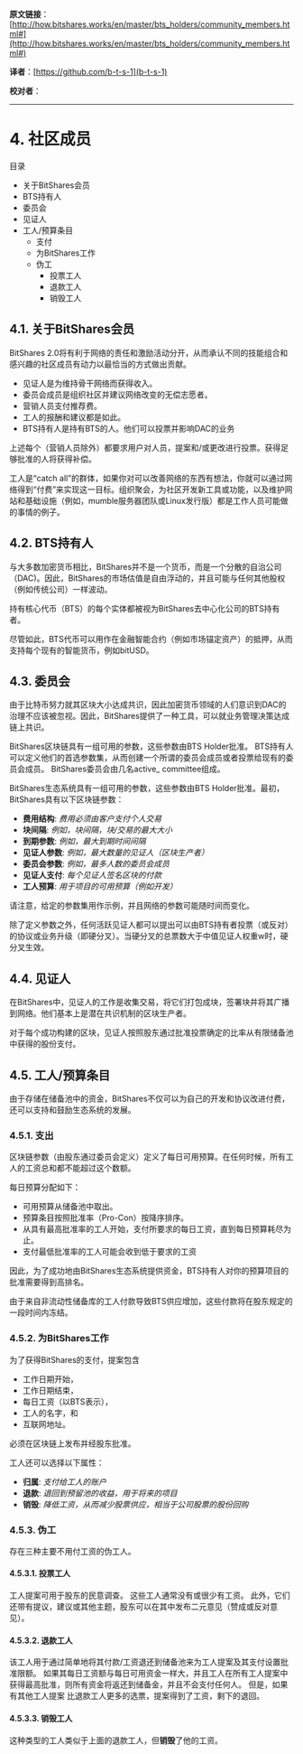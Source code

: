   **原文链接**：[http://how.bitshares.works/en/master/bts_holders/community_members.html#](http://how.bitshares.works/en/master/bts_holders/community_members.html#)
 
 **译者**：[https://github.com/b-t-s-1](b-t-s-1)
 
 **校对者**： 
  
***    

# 4. 社区成员

目录

* 关于BitShares会员
* BTS持有人
* 委员会
* 见证人
* 工人/预算条目
  - 支付
  - 为BitShares工作
  - 伪工
    + 投票工人
    + 退款工人
    + 销毁工人

## 4.1. 关于BitShares会员

BitShares 2.0将有利于网络的责任和激励活动分开，从而承认不同的技能组合和感兴趣的社区成员有动力以最恰当的方式做出贡献。

* 见证人是为维持骨干网络而获得收入。
* 委员会成员是组织社区并建议网络改变的无偿志愿者。
* 营销人员支付推荐费。
* 工人的报酬和建议都是如此。
* BTS持有人是持有BTS的人。他们可以投票并影响DAC的业务

上述每个（营销人员除外）都要求用户对人员，提案和/或更改进行投票。获得足够批准的人将获得补偿。

工人是“catch all”的群体，如果你对可以改善网络的东西有想法，你就可以通过网络得到“付费”来实现这一目标。组织聚会，为社区开发新工具或功能，以及维护网站和基础设施（例如，mumble服务器团队或Linux发行版）都是工作人员可能做的事情的例子。

## 4.2. BTS持有人

与大多数加密货币相比，BitShares并不是一个货币，而是一个分散的自治公司（DAC)。因此，BitShares的市场估值是自由浮动的，并且可能与任何其他股权（例如传统公司）一样波动。

持有核心代币（BTS）的每个实体都被视为BitShares去中心化公司的BTS持有者。

尽管如此，BTS代币可以用作在金融智能合约（例如市场锚定资产）的抵押，从而支持每个现有的智能货币，例如bitUSD。

## 4.3. 委员会

由于比特币努力就其区块大小达成共识，因此加密货币领域的人们意识到DAC的治理不应该被忽视。因此，BitShares提供了一种工具，可以就业务管理决策达成链上共识。

BitShares区块链具有一组可用的参数，这些参数由BTS Holder批准。 BTS持有人可以定义他们的首选参数集，从而创建一个所谓的委员会成员或者投票给现有的委员会成员。 BitShares委员会由几名active_ committee组成。

BitShares生态系统具有一组可用的参数，这些参数由BTS Holder批准。最初，BitShares具有以下区块链参数：

* **费用结构**: _费用必须由客户支付个人交易_
* **块间隔**: _例如，块间​​隔，块/交易的最大大小_
* **到期参数**: _例如，最大到期时间间隔_
* **见证人参数**: _例如，最大数量的见证人（区块生产者）_
* **委员会参数**: _例如，最多人数的委员会成员_
* **见证人支付**: _每个见证人签名区块的付款_
* **工人预算**: _用于项目的可用预算（例如开发）_

请注意，给定的参数集用作示例，并且网络的参数可能随时间而变化。

除了定义参数之外，任何活跃见证人都可以提出可以由BTS持有者投票（或反对）的协议或业务升级（即硬分叉）。当硬分叉的总票数大于中值见证人权重w时，硬分叉生效。

## 4.4. 见证人

在BitShares中，见证人的工作是收集交易，将它们打包成块，签署块并将其广播到网络。他们基本上是潜在共识机制的区块生产者。

对于每个成功构建的区块，见证人按照股东通过批准投票确定的比率从有限储备池中获得的股份支付。

## 4.5. 工人/预算条目

由于存储在储备池中的资金，BitShares不仅可以为自己的开发和协议改进付费，还可以支持和鼓励生态系统的发展。

### 4.5.1. 支出

区块链参数（由股东通过委员会定义）定义了每日可用预算。在任何时候，所有工人的工资总和都不能超过这个数额。

每日预算分配如下：

* 可用预算从储备池中取出。
* 预算条目按照批准率（Pro-Con）按降序排序。
* 从具有最高批准率的工人开始，支付所要求的每日工资，直到每日预算耗尽为止。
* 支付最低批准率的工人可能会收到低于要求的工资

因此，为了成功地由BitShares生态系统提供资金，BTS持有人对你的预算项目的批准需要得到高排名。

由于来自非流动性储备库的工人付款导致BTS供应增加，这些付款将在股东规定的一段时间内冻结。

### 4.5.2. 为BitShares工作

为了获得BitShares的支付，提案包含

* 工作日期开始，
* 工作日期结束，
* 每日工资（以BTS表示），
* 工人的名字，和
* 互联网地址。

必须在区块链上发布并经股东批准。

工人还可以选择以下属性：

* **归属**: _支付给工人的账户_
* **退款**: _退回到预留池的收益，用于将来的项目_
* **销毁**: _降低工资，从而减少股票供应，相当于公司股票的股份回购_

### 4.5.3. 伪工

存在三种主要不用付工资的伪工人。

#### 4.5.3.1. 投票工人

工人提案可用于股东的民意调查。 这些工人通常没有或很少有工资。 此外，它们还带有提议，建议或其他主题，股东可以在其中发布二元意见（赞成或反对意见）。

#### 4.5.3.2. 退款工人

该工人用于通过简单地将其付款/工资退还到储备池来为工人提案及其支付设置批准限额。 如果其每日工资额与每日可用资金一样大，并且工人在所有工人提案中获得最高批准，则所有资金将返还到储备金，并且不会支付任何人。 但是，如果有其他工人提案
比退款工人更多的选票，提案得到了工资，剩下的退回。

#### 4.5.3.3. 销毁工人

这种类型的工人类似于上面的退款工人，但**销毁**了他的工资。


